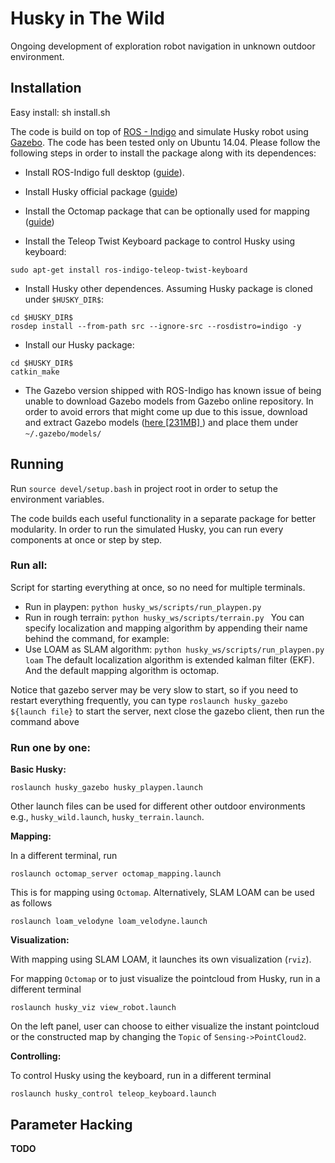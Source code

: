 # Husky in The Wild

Ongoing development of exploration robot navigation in unknown outdoor environment.

## Installation
Easy install:
sh install.sh

The code is build on top of [ROS - Indigo](http://www.ros.org/) and simulate Husky robot using [Gazebo](gazebosim.org). The code has been tested only on Ubuntu 14.04. Please follow the following steps in order to install the package along with its dependences:

- Install ROS-Indigo full desktop ([guide](http://wiki.ros.org/indigo/Installation/Ubuntu)).

- Install Husky official package ([guide](http://wiki.ros.org/husky_gazebo/Tutorials/Simulating%20Husky))

- Install the Octomap package that can be optionally used for mapping ([guide](http://wiki.ros.org/octomap))

- Install the Teleop Twist Keyboard package to control Husky using keyboard:
```
sudo apt-get install ros-indigo-teleop-twist-keyboard
```

- Install Husky other dependences. Assuming Husky package is cloned under `$HUSKY_DIR$`:
```
cd $HUSKY_DIR$
rosdep install --from-path src --ignore-src --rosdistro=indigo -y
```

- Install our Husky package:
```
cd $HUSKY_DIR$
catkin_make
```


- The Gazebo version shipped with ROS-Indigo has known issue of being unable to download Gazebo models from Gazebo online repository. In order to avoid errors that might come up due to this issue, download and extract Gazebo models ([here [231MB] ](https://bitbucket.org/osrf/gazebo_models/downloads/)) and place them under `~/.gazebo/models/`



## Running
Run `source devel/setup.bash` in project root in order to setup the environment variables.

The code builds each useful functionality in a separate package for better modularity. In order to run the simulated Husky, you can run every components at once or step by step.

### Run all:

Script for starting everything at once, so no need for multiple terminals.
- Run in playpen: `python husky_ws/scripts/run_playpen.py`
- Run in rough terrain: `python husky_ws/scripts/terrain.py `
You can specify localization and mapping algorithm by appending their name behind the command, for example:
- Use LOAM as SLAM algorithm: `python husky_ws/scripts/run_playpen.py loam`
The default localization algorithm is extended kalman filter (EKF).
And the default mapping algorithm is octomap.

Notice that gazebo server may be very slow to start, so if you need to restart everything frequently, you can type 
`roslaunch husky_gazebo ${launch file}` to start the server, next close the gazebo client, then run the command above

### Run one by one:

**Basic Husky:**

```
roslaunch husky_gazebo husky_playpen.launch
```
Other launch files can be used for different other outdoor environments e.g., `husky_wild.launch`, `husky_terrain.launch`.

 **Mapping:**

 In a different terminal, run
```
roslaunch octomap_server octomap_mapping.launch
```

This is for mapping using `Octomap`. Alternatively, SLAM LOAM can be used as follows
```
roslaunch loam_velodyne loam_velodyne.launch
```



 **Visualization:**

With mapping using SLAM LOAM, it launches its own visualization (`rviz`).

For mapping `Octomap` or to just visualize the pointcloud from Husky, run in a different terminal  
```
roslaunch husky_viz view_robot.launch
```
On the left panel, user can choose to either visualize the instant pointcloud or the constructed map by changing the `Topic` of `Sensing->PointCloud2`.

**Controlling:**

To control Husky using the keyboard, run in a different terminal
```
roslaunch husky_control teleop_keyboard.launch
```


## Parameter Hacking

**TODO**
